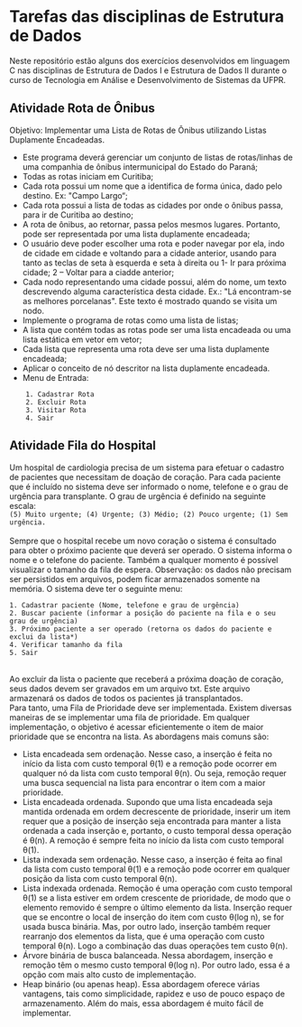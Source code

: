 # Tarefas das disciplinas de Estrutura de Dados
Neste repositório estão alguns dos exercícios desenvolvidos em linguagem C nas disciplinas de Estrutura de Dados I e Estrutura de Dados II durante o curso de Tecnologia em Análise e Desenvolvimento de Sistemas da UFPR.

## Atividade Rota de Ônibus
Objetivo: Implementar uma Lista de Rotas de Ônibus utilizando Listas Duplamente Encadeadas.
- Este programa deverá gerenciar um conjunto de listas de rotas/linhas de uma companhia de ônibus intermunicipal do Estado do Paraná;
- Todas as rotas iniciam em Curitiba;
- Cada rota possui um nome que a identifica de forma única, dado pelo destino. Ex: "Campo Largo“;
- Cada rota possui a lista de todas as cidades por onde o ônibus passa, para ir de Curitiba ao destino;
- A rota de ônibus, ao retornar, passa pelos mesmos lugares. Portanto, pode ser representada por uma lista duplamente encadeada;
- O usuário deve poder escolher uma rota e poder navegar por ela, indo de cidade em cidade e voltando para a cidade anterior, usando para tanto as teclas de seta à esquerda e seta à direita ou 1- Ir para próxima cidade; 2 – Voltar para a ciadde anterior;
- Cada nodo representando uma cidade possui, além do nome, um texto descrevendo alguma característica desta cidade. Ex.: "Lá encontram-se as melhores porcelanas". Este texto é mostrado quando se visita um nodo.
- Implemente o programa de rotas como uma lista de listas;
- A lista que contém todas as rotas pode ser uma lista encadeada ou uma lista estática em vetor em vetor;
- Cada lista que representa uma rota deve ser uma lista duplamente encadeada;
- Aplicar o conceito de nó descritor na lista duplamente encadeada.
- Menu de Entrada:
```
    1. Cadastrar Rota
    2. Excluir Rota
    3. Visitar Rota
    4. Sair 
```

## Atividade Fila do Hospital
Um hospital de cardiologia precisa de um sistema para efetuar o cadastro de pacientes que necessitam de doação de coração. Para cada paciente que é incluído no sistema deve ser informado o nome, telefone e o grau de urgência para transplante. O grau de urgência é definido na seguinte escala:<br>
`(5) Muito urgente; (4) Urgente; (3) Médio; (2) Pouco urgente; (1) Sem urgência.`
<br>
<br>Sempre que o hospital recebe um novo coração o sistema é consultado para obter o próximo paciente que deverá ser operado. O sistema informa o nome e o telefone do paciente. Também a qualquer momento é possível visualizar o tamanho da fila de espera. Observação: os dados não precisam ser persistidos em arquivos, podem ficar armazenados somente na memória. O sistema deve ter o seguinte menu:<br>
```
1. Cadastrar paciente (Nome, telefone e grau de urgência)
2. Buscar paciente (informar a posição do paciente na fila e o seu grau de urgência)
3. Próximo paciente a ser operado (retorna os dados do paciente e exclui da lista*)
4. Verificar tamanho da fila
5. Sair
```
<br>Ao excluir da lista o paciente que receberá a próxima doação de coração, seus dados devem ser gravados em um arquivo txt. Este arquivo armazenará os dados de todos os pacientes já transplantados. 
<br>Para tanto, uma Fila de Prioridade deve ser implementada. Existem diversas maneiras de se implementar uma fila de prioridade. Em qualquer implementação, o objetivo é acessar eficientemente o item de maior prioridade que se encontra na lista. As abordagens mais comuns são:
- Lista encadeada sem ordenação. Nesse caso, a inserção é feita no início da lista com custo temporal θ(1) e a remoção pode ocorrer em qualquer nó da lista com custo temporal θ(n). Ou seja, remoção requer uma busca sequencial na lista para encontrar o item com a maior prioridade.
- Lista encadeada ordenada. Supondo que uma lista encadeada seja mantida ordenada em ordem decrescente de prioridade, inserir um item requer que a posição de inserção seja encontrada para manter a lista ordenada a cada inserção e, portanto, o custo temporal dessa operação é θ(n). A remoção é sempre feita no início da lista com custo temporal θ(1).
- Lista indexada sem ordenação. Nesse caso, a inserção é feita ao final da lista com custo temporal θ(1) e a remoção pode ocorrer em qualquer posição da lista com custo temporal θ(n).
- Lista indexada ordenada. Remoção é uma operação com custo temporal θ(1) se a lista estiver em ordem crescente de prioridade, de modo que o elemento removido é sempre o último elemento da lista. Inserção requer que se encontre o local de inserção do item com custo θ(log n), se for usada busca binária. Mas, por outro lado, inserção também requer rearranjo dos elementos da lista, que é uma operação com custo temporal θ(n). Logo a combinação das duas operações tem custo θ(n).
- Árvore binária de busca balanceada. Nessa abordagem, inserção e remoção têm o mesmo custo temporal θ(log n). Por outro lado, essa é a opção com mais alto custo de implementação.
- Heap binário (ou apenas heap). Essa abordagem oferece várias vantagens, tais como simplicidade, rapidez e uso de pouco espaço de armazenamento. Além do mais, essa abordagem é muito fácil de implementar.
